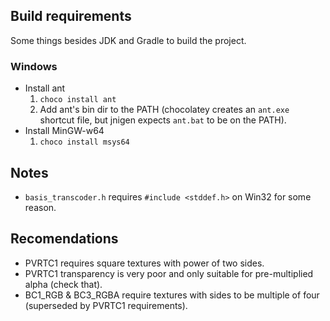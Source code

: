 ## Build requirements

Some things besides JDK and Gradle to build the project. 

### Windows
- Install ant
    1. `choco install ant`
    2. Add ant's bin dir to the PATH (chocolatey creates an `ant.exe` shortcut file, but jnigen expects `ant.bat` to be on the PATH).
- Install MinGW-w64
    1. `choco install msys64`


## Notes

- `basis_transcoder.h` requires `#include <stddef.h>` on Win32 for some reason.


## Recomendations

- PVRTC1 requires square textures with power of two sides.
- PVRTC1 transparency is very poor and only suitable for pre-multiplied alpha (check that).
- BC1_RGB & BC3_RGBA require textures with sides to be multiple of four (superseded by PVRTC1 requirements).
